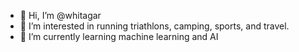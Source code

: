 - 👋 Hi, I’m @whitagar
- 👀 I’m interested in running triathlons, camping, sports, and travel.
- 🌱 I’m currently learning machine learning and AI

<!---
whitagar/whitagar is a ✨ special ✨ repository because its `README.md` (this file) appears on your GitHub profile.
You can click the Preview link to take a look at your changes.
--->
